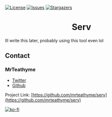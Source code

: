 [![License][license-shield]][license-url]
[![Issues][issues-shield]][issues-url]
[![Stargazers][stars-shield]][stars-url]

<div align="center">
    <h1 align="center">Serv</h1>
</div>

Ill write this later, probably using this tool even lol

## Contact

### MrTeathyme
- [Twitter](https://twitter.com/mrteathyme) 
- [Github](https://github.com/mrteathyme)

Project Link: [https://github.com/mrteathyme/serv](https://github.com/mrteathyme/serv)

[![ko-fi](https://ko-fi.com/img/githubbutton_sm.svg)](https://ko-fi.com/U7U244I2A)


<!-- MARKDOWN LINKS & IMAGES -->
<!-- https://www.markdownguide.org/basic-syntax/#reference-style-links -->
[contributors-shield]: https://img.shields.io/github/contributors/mrteathyme/serv.svg?style=for-the-badge
[contributors-url]: https://github.com/mrteathyme/serv/graphs/contributors
[forks-shield]: https://img.shields.io/github/forks/mrteathyme/serv.svg?style=for-the-badge
[forks-url]: https://github.com/mrteathyme/serv/network/members
[stars-shield]: https://img.shields.io/github/stars/mrteathyme/serv.svg?style=for-the-badge
[stars-url]: https://github.com/mrteathyme/serv/stargazers
[issues-shield]: https://img.shields.io/github/issues/mrteathyme/serv.svg?style=for-the-badge
[issues-url]: https://github.com/mrteathyme/serv/issues
[license-shield]: https://img.shields.io/github/license/mrteathyme/serv.svg?style=for-the-badge
[license-url]: https://github.com/mrteathyme/serv/blob/master/LICENSE.txt

